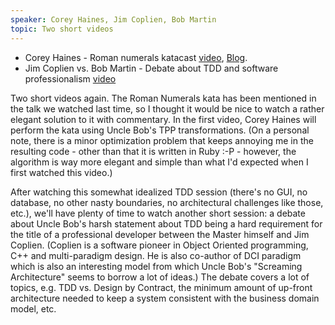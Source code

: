 ```yaml
---
speaker: Corey Haines, Jim Coplien, Bob Martin
topic: Two short videos
---
```


 * Corey Haines - Roman numerals katacast
   [video](https://www.youtube.com/watch?v=vX-Yym7166Y),
   [Blog](http://blog.coreyhaines.com/2012/12/roman-numerals-kata-with-commentary.html).
 * Jim Coplien vs. Bob Martin - Debate about TDD and software professionalism
   [video](https://www.youtube.com/watch?v=KtHQGs3zFAM)

Two short videos again. The Roman Numerals kata has been mentioned in the talk we watched last time, so I thought it would be nice to watch a rather elegant solution to it with commentary. In the first video, Corey Haines will perform the kata using Uncle Bob's TPP transformations. (On a personal note, there is a minor optimization problem that keeps annoying me in the resulting code - other than that it is written in Ruby :-P - however, the algorithm is way more elegant and simple than what I'd expected when I first watched this video.)

After watching this somewhat idealized TDD session (there's no GUI, no database, no other nasty boundaries, no architectural challenges like those, etc.), we'll have plenty of time to watch another short session: a debate about Uncle Bob's harsh statement about TDD being a hard requirement for the title of a professional developer between the Master himself and Jim Coplien. (Coplien is a software pioneer in Object Oriented programming, C++ and multi-paradigm design. He is also co-author of DCI paradigm which is also an interesting model from which Uncle Bob's "Screaming Architecture" seems to borrow a lot of ideas.) The debate covers a lot of topics, e.g. TDD vs. Design by Contract, the minimum amount of up-front architecture needed to keep a system consistent with the business domain model, etc.
